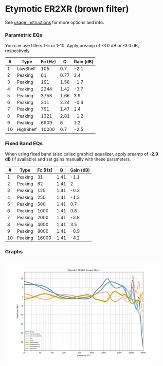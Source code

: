 # Etymotic ER2XR (brown filter)
See [usage instructions](https://github.com/jaakkopasanen/AutoEq#usage) for more options and info.

### Parametric EQs
You can use filters 1-5 or 1-10. Apply preamp of -3.0 dB or -3.0 dB, respectively.

|   # | Type      |   Fc (Hz) |    Q |   Gain (dB) |
|-----|-----------|-----------|------|-------------|
|   1 | LowShelf  |       105 | 0.7  |        -2.1 |
|   2 | Peaking   |        61 | 0.77 |         3.4 |
|   3 | Peaking   |       191 | 1.58 |        -1.7 |
|   4 | Peaking   |      2244 | 1.42 |        -3.7 |
|   5 | Peaking   |      3758 | 1.66 |         3.9 |
|   6 | Peaking   |       311 | 2.24 |        -0.4 |
|   7 | Peaking   |       791 | 1.47 |         1.4 |
|   8 | Peaking   |      1321 | 2.81 |        -1.2 |
|   9 | Peaking   |      6909 | 6    |         1.2 |
|  10 | HighShelf |     10000 | 0.7  |        -2.5 |

### Fixed Band EQs
When using fixed band (also called graphic) equalizer, apply preamp of **-2.9 dB** (if available) and set gains manually with these parameters.

|   # | Type    |   Fc (Hz) |    Q |   Gain (dB) |
|-----|---------|-----------|------|-------------|
|   1 | Peaking |        31 | 1.41 |        -1.1 |
|   2 | Peaking |        62 | 1.41 |         2   |
|   3 | Peaking |       125 | 1.41 |        -0.3 |
|   4 | Peaking |       250 | 1.41 |        -1.3 |
|   5 | Peaking |       500 | 1.41 |         0.7 |
|   6 | Peaking |      1000 | 1.41 |         0.8 |
|   7 | Peaking |      2000 | 1.41 |        -3.8 |
|   8 | Peaking |      4000 | 1.41 |         3.5 |
|   9 | Peaking |      8000 | 1.41 |        -0.9 |
|  10 | Peaking |     16000 | 1.41 |        -4.2 |

### Graphs
![](./Etymotic%20ER2XR%20(brown%20filter).png)
